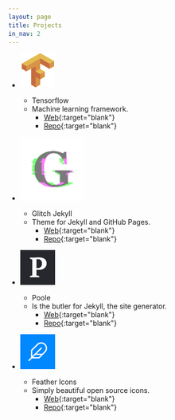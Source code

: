 ```yaml
---
layout: page
title: Projects
in_nav: 2
---
```


* ![logo](/assets/img/tensorflow.png)
  * Tensorflow
  * Machine learning framework.
    * [Web](https://tensorflow.org "Website"){:target="blank"}
    * [Repo](https://github.com/tensorflow/tensorflow "Repo"){:target="blank"}

* ![logo](/assets/img/favicon.png)
  * Glitch Jekyll
  * Theme for Jekyll and GitHub Pages.
    * [Web](http://miltonolaf.com/glitch-jekyll "Website"){:target="blank"}
    * [Repo](https://github.com/miltonolaf/glitch-jekyll "Repo"){:target="blank"}

* ![logo](/assets/img/poole.png)
  * Poole
  * Is the butler for Jekyll, the site generator.
    * [Web](http://getpoole.com "Website"){:target="blank"}
    * [Repo](https://github.com/poole/poole "Repo"){:target="blank"}

* ![logo](/assets/img/feather.png)
  * Feather Icons
  * Simply beautiful open source icons.
    * [Web](https://feathericons.com "Website"){:target="blank"}
    * [Repo](https://github.com/feathericons/feather "Repo"){:target="blank"}
